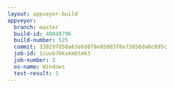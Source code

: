 ```yaml
---
layout: appveyor-build
appveyor:
  branch: master
  build-id: 48048796
  build-number: 525
  commit: 338297d50a63e6d879e85003f6e73856da0c895c
  job-id: 1cuvb70kskmbtmk3
  job-number: 2
  os-name: Windows
  test-result: 1
---
```

